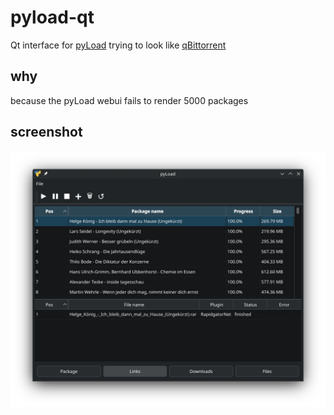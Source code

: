 # pyload-qt

Qt interface for [pyLoad](https://github.com/milahu/pyload)
trying to look like [qBittorrent](https://github.com/qbittorrent/qBittorrent)

## why

because the pyLoad webui fails to render 5000 packages

## screenshot

![](doc/pyload-qt-screenshot.webp)
